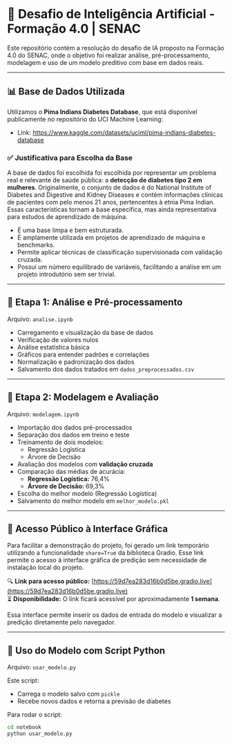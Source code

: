 # 🧠 Desafio de Inteligência Artificial - Formação 4.0 | SENAC

Este repositório contém a resolução do desafio de IA proposto na Formação 4.0 do SENAC, onde o objetivo foi realizar análise, pré-processamento, modelagem e uso de um modelo preditivo com base em dados reais.

---

## 📊 Base de Dados Utilizada

Utilizamos o **Pima Indians Diabetes Database**, que está disponível publicamente no repositório do UCI Machine Learning:

- Link: https://www.kaggle.com/datasets/uciml/pima-indians-diabetes-database

### ✅ Justificativa para Escolha da Base

A base de dados foi escolhida foi escolhida por representar um problema real e relevante de saúde pública: a **detecção de diabetes tipo 2 em mulheres**. Originalmente, o conjunto de dados é do National Institute of Diabetes and Digestive and Kidney Diseases e contém informações clínicas de pacientes com pelo menos 21 anos, pertencentes à etnia Pima Indian. Essas características tornam a base específica, mas ainda representativa para estudos de aprendizado de máquina. 

- É uma base limpa e bem estruturada.
- É amplamente utilizada em projetos de aprendizado de máquina e benchmarks.
- Permite aplicar técnicas de classificação supervisionada com validação cruzada.
- Possui um número equilibrado de variáveis, facilitando a análise em um projeto introdutório sem ser trivial.

---

## 🔎 Etapa 1: Análise e Pré-processamento

Arquivo: `analise.ipynb`

- Carregamento e visualização da base de dados
- Verificação de valores nulos
- Análise estatística básica
- Gráficos para entender padrões e correlações
- Normalização e padronização dos dados
- Salvamento dos dados tratados em `dados_preprocessados.csv`

---

## 🤖 Etapa 2: Modelagem e Avaliação

Arquivo: `modelagem.ipynb`

- Importação dos dados pré-processados
- Separação dos dados em treino e teste
- Treinamento de dois modelos:
  - Regressão Logística
  - Árvore de Decisão
- Avaliação dos modelos com **validação cruzada**
- Comparação das médias de acurácia:
  - **Regressão Logística:** 76,4%
  - **Árvore de Decisão:** 69,3%
- Escolha do melhor modelo (Regressão Logística)
- Salvamento do melhor modelo em `melhor_modelo.pkl`

---

## 🔗 Acesso Público à Interface Gráfica

Para facilitar a demonstração do projeto, foi gerado um link temporário utilizando a funcionalidade `share=True` da biblioteca Gradio. Esse link permite o acesso à interface gráfica de predição sem necessidade de instalação local do projeto.

🔍 **Link para acesso público:** [https://59d7ea283d16b0d5be.gradio.live](https://59d7ea283d16b0d5be.gradio.live)  
⏳ **Disponibilidade:** O link ficará acessível por aproximadamente **1 semana**.

Essa interface permite inserir os dados de entrada do modelo e visualizar a predição diretamente pelo navegador.

---

## 🧪 Uso do Modelo com Script Python

Arquivo: `usar_modelo.py`

Este script:
- Carrega o modelo salvo com `pickle`
- Recebe novos dados e retorna a previsão de diabetes

Para rodar o script:

```bash
cd notebook
python usar_modelo.py


